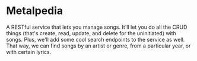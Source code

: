 # Metalpedia
A RESTful service that lets you manage songs. It'll let you do all the CRUD things (that's create, read, update, and delete for the uninitiated) with songs. Plus, we'll add some cool search endpoints to the service as well. That way, we can find songs by an artist or genre, from a particular year, or with certain lyrics.
